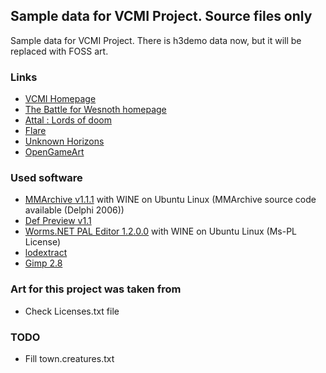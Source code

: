 ## Sample data for VCMI Project. Source files only
Sample data for VCMI Project. There is h3demo data now, but it will be replaced with FOSS art.

### Links ###

* [VCMI Homepage](http://vcmi.eu/)
* [The Battle for Wesnoth homepage](http://wesnoth.org/)
* [Attal : Lords of doom](http://sourceforge.net/projects/attal/)
* [Flare](http://flarerpg.org/)
* [Unknown Horizons](http://www.unknown-horizons.org/)
* [OpenGameArt](http://opengameart.org/)

### Used software ###

* [MMArchive v1.1.1](https://sites.google.com/site/sergroj/wog#TOC-MMArchive-v1.1.1) with WINE on Ubuntu Linux (MMArchive source code available (Delphi 2006))
* [Def Preview v1.1](https://sites.google.com/site/sergroj/wog#TOC-Def-Preview-v1.1)
* [Worms.NET PAL Editor 1.2.0.0](https://worms.codeplex.com/releases/view/112464) with WINE on Ubuntu Linux (Ms-PL License)
* [lodextract](https://gitlab.mister-muffin.de/josch/lodextract)
* [Gimp 2.8](http://www.gimp.org/)

### Art for this project was taken from ###

* Check Licenses.txt file

### TODO ###

* Fill town.creatures.txt
